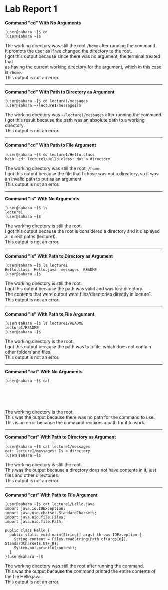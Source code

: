 # Lab Report 1

**Command "cd" With No Arguments**
```
[user@sahara ~]$ cd
[user@sahara ~]$ 
```
The working directory was still the root `/home` after running the command.\
It prompts the user as if we changed the directory to the root.\
I got this output because since there was no argument, the terminal treated that\
as having the current working directory for the argument, which in this case is `/home`.\
This output is not an error.

---

**Command "cd" With Path to Directory as Argument**
```
[user@sahara ~]$ cd lecture1/messages
[user@sahara ~/lecture1/messages]$ 
```
The working directory was `~/lecture1/messages` after running the command.\
I got this result because the path was an absolute path to a working directory.\
This output is not an error.

---

**Command "cd" With Path to File Argument**
```
[user@sahara ~]$ cd lecture1/Hello.class
bash: cd: lecture1/Hello.class: Not a directory
```
The working directory was still the root, `/home`.\
I got this output because the file that I chose was not a directory, so it was an invalid path to put as an argument.\
This output is not an error.

---


**Command "ls" With No Arguments**
```
[user@sahara ~]$ ls
lecture1
[user@sahara ~]$ 
```
The working directory is still the root.\
I got this output because the root is considered a directory and it displayed all direct paths (lecture1).\
This output is not an error.

---

**Command "ls" With Path to Directory as Argument**
```
[user@sahara ~]$ ls lecture1
Hello.class  Hello.java  messages  README
[user@sahara ~]$ 
```
The working directory is still the root.\
I got this output because the path was valid and was to a directory.\
The contents that were output were files/directories directly in lecture1.\
This output is not an error.

---

**Command "ls" With Path to File Argument**
```
[user@sahara ~]$ ls lecture1/README
lecture1/README
[user@sahara ~]$ 
```
The working directory is the root.\
I got this output because the path was to a file, which does not contain other folders and files.\
This output is not an error.

---

**Command "cat" With No Arguments**
```
[user@sahara ~]$ cat






```
The working directory is the root.\
This was the output because there was no path for the command to use.\
This is an error because the command requires a path for it to work.

---

**Command "cat" With Path to Directory as Argument**
```
[user@sahara ~]$ cat lecture1/messages
cat: lecture1/messages: Is a directory
[user@sahara ~]$ 
```
The working directory is still the root.\
This was the output because a directory does not have contents in it, just files and other directories.\
This output is not an error.

---

**Command "cat" With Path to File Argument**
```
[user@sahara ~]$ cat lecture1/Hello.java
import java.io.IOException;
import java.nio.charset.StandardCharsets;
import java.nio.file.Files;
import java.nio.file.Path;

public class Hello {
  public static void main(String[] args) throws IOException {
    String content = Files.readString(Path.of(args[0]), StandardCharsets.UTF_8);    
    System.out.println(content);
  }
}[user@sahara ~]$ 
```
The working directory was still the root after running the command.\
This was the output because the command printed the entire contents of the file Hello.java.\
This output is not an error.
